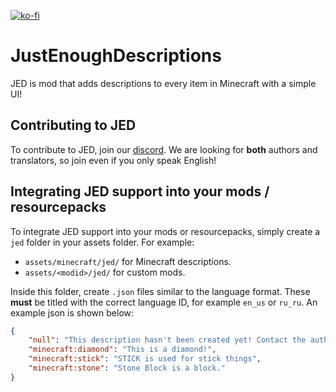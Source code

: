 [![ko-fi](https://ko-fi.com/img/githubbutton_sm.svg)](https://ko-fi.com/J3J1BCKUH)

# JustEnoughDescriptions
JED is mod that adds descriptions to every item in Minecraft with a simple UI!

## Contributing to JED
To contribute to JED, join our [discord](https://discord.com/invite/x9Mj63m4QG). We are looking for **both** authors and translators, so join even if you only speak English!

## Integrating JED support into your mods / resourcepacks
To integrate JED support into your mods or resourcepacks, simply create a `jed` folder in your assets folder. For example:
- `assets/minecraft/jed/` for Minecraft descriptions.
- `assets/<modid>/jed/` for custom mods.

Inside this folder, create `.json` files similar to the language format. These **must** be titled with the correct language ID, for example `en_us` or `ru_ru`. An example json is shown below:
```json
{
	"null": "This description hasn't been created yet! Contact the author of the mod or whoever is responsible for implementing JED!",
	"minecraft:diamond": "This is a diamond!",
	"minecraft:stick": "STICK is used for stick things",
	"minecraft:stone": "Stone Block is a block."
}
```
